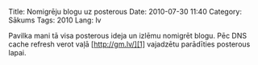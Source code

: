 Title: Nomigrēju blogu uz posterous
Date: 2010-07-30 11:40
Category: Sākums
Tags: 2010
Lang: lv

Pavilka mani tā visa posterous ideja un izlēmu nomigrēt blogu. Pēc DNS cache refresh verot vaļā [http://gm.lv/][1]  vajadzētu parādīties posterous lapai.

  [1]: http://gm.lv/
